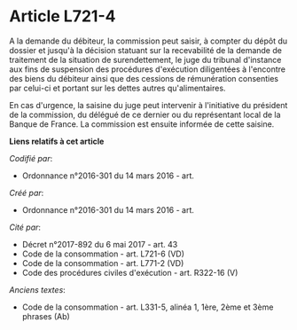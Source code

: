 # Article L721-4

A la demande du débiteur, la commission peut saisir, à compter du dépôt du dossier et jusqu'à la décision statuant sur la
recevabilité de la demande de traitement de la situation de surendettement, le juge du tribunal d'instance aux fins de
suspension des procédures d'exécution diligentées à l'encontre des biens du débiteur ainsi que des cessions de rémunération
consenties par celui-ci et portant sur les dettes autres qu'alimentaires.

En cas d'urgence, la saisine du juge peut intervenir à l'initiative du président de la commission, du délégué de ce dernier
ou du représentant local de la Banque de France. La commission est ensuite informée de cette saisine.

**Liens relatifs à cet article**

_Codifié par_:

  - Ordonnance n°2016-301 du 14 mars 2016 - art.

_Créé par_:

  - Ordonnance n°2016-301 du 14 mars 2016 - art.

_Cité par_:

  - Décret n°2017-892 du 6 mai 2017 - art. 43
  - Code de la consommation - art. L721-6 (VD)
  - Code de la consommation - art. L771-2 (VD)
  - Code des procédures civiles d'exécution - art. R322-16 (V)

_Anciens textes_:

  - Code de la consommation - art. L331-5, alinéa 1, 1ère, 2ème et 3ème phrases (Ab)
